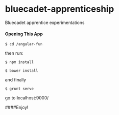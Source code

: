 bluecadet-apprenticeship
========================
Bluecadet apprentice experimentations
#### Opening This App
  ```
  $ cd /angular-fun 
  ```
  then run:
  ```
  $ npm install
  ```
  ```
  $ bower install
  ```
  and finally
  ```
  $ grunt serve
  ```
  go to localhost:9000/
  
####Enjoy!
